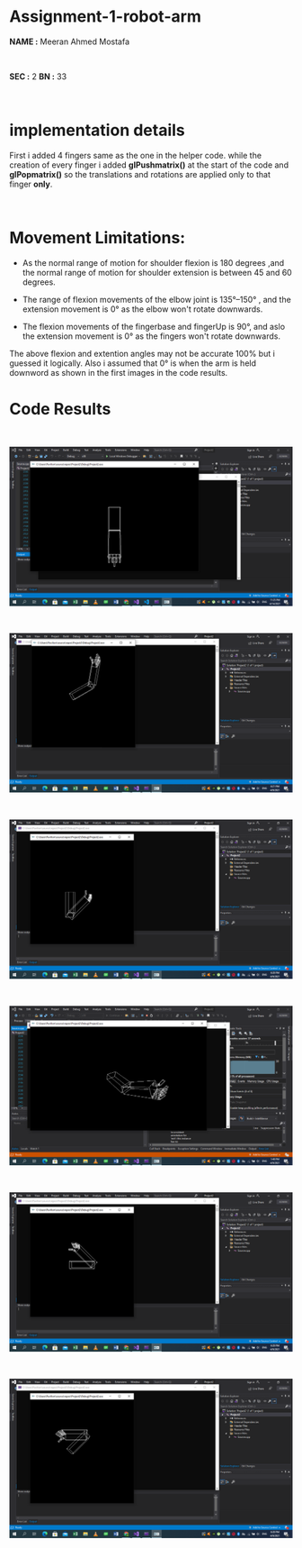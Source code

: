# Assignment-1-robot-arm

**NAME :** Meeran Ahmed Mostafa
<p>&nbsp;</p>

**SEC :** 2     **BN :** 33 
<p>&nbsp;</p>


# implementation details

 First i added 4 fingers same as the one in the helper code. while the creation of every finger i added __glPushmatrix()__ at the start of the code and __glPopmatrix()__ so the translations and rotations are applied only to that finger __only__.

<p>&nbsp;</p>

# Movement Limitations:
* As the normal range of motion for shoulder flexion is 180 degrees ,and the normal range of motion for shoulder extension is between 45 and 60 degrees.

* The  range of flexion movements of the elbow joint  is 135°–150° , and the extension movement is 0° as the elbow won't rotate downwards.  

* The flexion movements of the fingerbase and fingerUp is 90°, and aslo the extension movement is 0° as the fingers won't rotate downwards.

The above flexion and extention angles may not be accurate 100% but i guessed it logically. Also i assumed that 0° is when the arm is held downword as shown in the first images in the code results.


# Code Results

<p>&nbsp;</p>

<img src="0.png">

<p>&nbsp;</p>

<img src="1.png">

<p>&nbsp;</p>

<img src="2.png">

<p>&nbsp;</p>

<img src="3.png">

<p>&nbsp;</p>

<img src="4.png">

<p>&nbsp;</p>

<img src="5.png">
